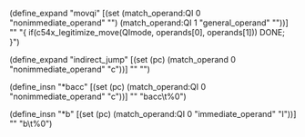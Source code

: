 (define_expand "movqi"
  [(set (match_operand:QI 0 "nonimmediate_operand" "")
		(match_operand:QI 1 "general_operand" ""))]
  ""
  "{
	if(c54x_legitimize_move(QImode, operands[0], operands[1]))
		DONE;
}")

(define_expand "indirect_jump"
  [(set (pc) (match_operand 0 "nonimmediate_operand" "c"))]
  ""
  "")

(define_insn "*bacc"
  [(set (pc) (match_operand:QI 0 "nonimmediate_operand" "c"))]
  ""
  "bacc\t%0")

(define_insn "*b"
  [(set (pc) (match_operand:QI 0 "immediate_operand" "I"))]
  ""
  "b\t%0")
